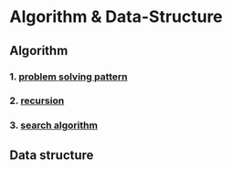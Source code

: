 # Algorithm & Data-Structure
## Algorithm
### 1. [problem solving pattern](https://github.com/HyeonJu-C/problem-solving-pattern)
### 2. [recursion](https://github.com/HyeonJu-C/recursion)
### 3. [search algorithm](https://github.com/HyeonJu-C/search-algorithm)

## Data structure
